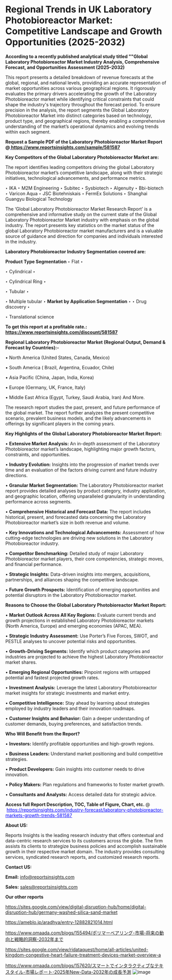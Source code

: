 # Regional Trends in UK Laboratory Photobioreactor Market: Competitive Landscape and Growth Opportunities (2025-2032)

<strong>According to a recently published analytical study titled ""Global Laboratory Photobioreactor Market Industry Analysis, Comprehensive Forecast, and Opportunities Assessment (2025–2032)</strong>

This report presents a detailed breakdown of revenue forecasts at the global, regional, and national levels, providing an accurate representation of market opportunities across various geographical regions. It rigorously evaluates the primary drivers accelerating the growth of the Laboratory Photobioreactor market while identifying critical constraints that could shape the industry's trajectory throughout the forecast period. To ensure precision in the analysis, the report segments the Global Laboratory Photobioreactor Market into distinct categories based on technology, product type, and geographical regions, thereby enabling a comprehensive understanding of the market’s operational dynamics and evolving trends within each segment.

<strong>Request a Sample PDF of the Laboratory Photobioreactor Market Report </strong><strong>@<a href=https://www.reportsinsights.com/sample/581587 style=color:#0000ff;> https://www.reportsinsights.com/sample/581587</a></strong></font>

<strong>Key Competitors of the Global Laboratory Photobioreactor Market are:</strong>

The report identifies leading competitors driving the global Laboratory Photobioreactor market’s competitive landscape, along with their strategic initiatives, technological advancements, and performance metrics.

‣ IKA
‣ M2M Engineering
‣ Subitec
‣ Sysbiotech
‣ Algenuity
‣ Bbi-biotech
‣ Varicon Aqua
‣ JSC Biotehniskais
‣ FermEx Solutions
‣ Shanghai Guangyu Biological Technology

The ‘Global Laboratory Photobioreactor Market Research Report’ is a comprehensive and informative study on the current state of the Global Laboratory Photobioreactor Market industry with emphasis on the global industry. The report presents key statistics on the market status of the global Laboratory Photobioreactor market manufacturers and is a valuable source of guidance and direction for companies and individuals interested in the industry.

<strong>Laboratory Photobioreactor Industry Segmentation covered are:</strong>

<strong>Product Type Segmentation</strong>
‣
Flat
‣ 

‣ Cylindrical
‣ 

‣ Cylindrical Ring
‣ 

‣ Tubular
‣ 

‣ Multiple tubular
‣ 
<strong>Market by Application Segmentation</strong>
‣
‣  Drug discovery
‣ 

‣ Translational science

<strong>To get this report at a profitable rate.: <a href=https://www.reportsinsights.com/discount/581587 style=color:#0000ff;>https://www.reportsinsights.com/discount/581587</a></strong></font>

<strong>Regional Laboratory Photobioreactor Market (Regional Output, Demand &amp; Forecast by Countries):-</strong>

• North America (United States, Canada, Mexico)

• South America ( Brazil, Argentina, Ecuador, Chile)

• Asia Pacific (China, Japan, India, Korea)

• Europe (Germany, UK, France, Italy)

• Middle East Africa (Egypt, Turkey, Saudi Arabia, Iran) And More.

The research report studies the past, present, and future performance of the global market. The report further analyzes the present competitive scenario, prevalent business models, and the likely advancements in offerings by significant players in the coming years.

<strong>Key Highlights of the Global Laboratory Photobioreactor Market Report:</strong>

• <strong>Extensive Market Analysis:</strong> An in-depth assessment of the Laboratory Photobioreactor market’s landscape, highlighting major growth factors, constraints, and opportunities.

• <strong>Industry Evolution:</strong> Insights into the progression of market trends over time and an evaluation of the factors driving current and future industry directions.

• <strong>Granular Market Segmentation:</strong> The Laboratory Photobioreactor market report provides detailed analyses by product category, industry application, and geographic location, offering unparalleled granularity in understanding performance across segments.

• <strong>Comprehensive Historical and Forecast Data:</strong> The report includes historical, present, and forecasted data concerning the Laboratory Photobioreactor market’s size in both revenue and volume.

• <strong>Key Innovations and Technological Advancements:</strong> Assessment of how cutting-edge technologies are driving new solutions in the Laboratory Photobioreactor industry.

• <strong>Competitor Benchmarking:</strong> Detailed study of major Laboratory Photobioreactor market players, their core competencies, strategic moves, and financial performance.

• <strong>Strategic Insights:</strong> Data-driven insights into mergers, acquisitions, partnerships, and alliances shaping the competitive landscape.

• <strong>Future Growth Prospects:</strong> Identification of emerging opportunities and potential disruptors in the Laboratory Photobioreactor market.

<strong>Reasons to Choose the Global Laboratory Photobioreactor Market Report:</strong>

• <strong>Market Outlook Across All Key Regions:</strong> Evaluate current trends and growth projections in established Laboratory Photobioreactor markets (North America, Europe) and emerging economies (APAC, MEA).

• <strong>Strategic Industry Assessment:</strong> Use Porter’s Five Forces, SWOT, and PESTLE analyses to uncover potential risks and opportunities.

• <strong>Growth-Driving Segments:</strong> Identify which product categories and industries are projected to achieve the highest Laboratory Photobioreactor market shares.

• <strong>Emerging Regional Opportunities:</strong> Pinpoint regions with untapped potential and fastest projected growth rates.

• <strong>Investment Analysis:</strong> Leverage the latest Laboratory Photobioreactor market insights for strategic investments and market entry.

• <strong>Competitive Intelligence:</strong> Stay ahead by learning about strategies employed by industry leaders and their innovation roadmaps.

• <strong>Customer Insights and Behavior:</strong> Gain a deeper understanding of customer demands, buying preferences, and satisfaction trends.

<strong>Who Will Benefit from the Report?</strong>

• <strong>Investors:</strong> Identify profitable opportunities and high-growth regions.

• <strong>Business Leaders:</strong> Understand market positioning and build competitive strategies.

• <strong>Product Developers:</strong> Gain insights into customer needs to drive innovation.

• <strong>Policy Makers:</strong> Plan regulations and frameworks to foster market growth.

• <strong>Consultants and Analysts:</strong> Access detailed data for strategic advice.
</ul>
<strong>Access full Report Description, TOC, Table of Figure, Chart, etc. </strong>@  <a href=https://reportsinsights.com/industry-forecast/laboratory-photobioreactor-markets-growth-trends-581587 style=color:#0000ff;>https://reportsinsights.com/industry-forecast/laboratory-photobioreactor-markets-growth-trends-581587</a></font>

<strong><strong>About US</strong>:</strong>

Reports Insights is the leading research industry that offers contextual and data-centric research services to its customers across the globe. The firm assists its clients to strategize business policies and accomplish sustainable growth in their respective market domain. The industry provides consulting services, syndicated research reports, and customized research reports.

<strong>Contact US:</strong>

<p class=""""><b>Email:</b> <a href=mailto:info@reportsinsights.com>info@reportsinsights.com</a></p>
<p class=""""><b>Sales:</b> <a href=mailto:sales@reportsinsights.com>sales@reportsinsights.com</a></p>

<strong>Our other reports</strong>

<a href=https://sites.google.com/view/digital-disruption-hub/home/digital-disruption-hub/germany-washed-silica-sand-market>https://sites.google.com/view/digital-disruption-hub/home/digital-disruption-hub/germany-washed-silica-sand-market</a>

<a href=https://ameblo.jp/aradhya/entry-12882821014.html>https://ameblo.jp/aradhya/entry-12882821014.html</a>

<a href=https://www.omaada.com/blogs/155494/ポリマーベアリング-市場-将来の動向と戦略的洞察-2032年まで>https://www.omaada.com/blogs/155494/ポリマーベアリング-市場-将来の動向と戦略的洞察-2032年まで</a>

<a href=https://sites.google.com/view/ridataquest/home/all-articles/united-kingdom-congestive-heart-failure-treatment-devices-market-overview-a>https://sites.google.com/view/ridataquest/home/all-articles/united-kingdom-congestive-heart-failure-treatment-devices-market-overview-a</a>

<a href=https://www.omaada.com/blogs/157620/スマートでインタラクティブなテキスタイル-市場レポート-2025年New-Data-2032年の成長予測>https://www.omaada.com/blogs/157620/スマートでインタラクティブなテキスタイル-市場レポート-2025年New-Data-2032年の成長予測</a>
![image](https://github.com/user-attachments/assets/cbf66428-d9f9-44c2-a654-a2720e83bb95)
